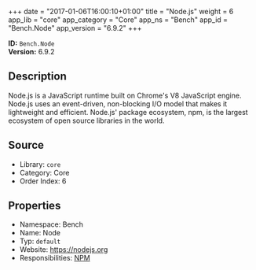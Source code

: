 ﻿+++
date = "2017-01-06T16:00:10+01:00"
title = "Node.js"
weight = 6
app_lib = "core"
app_category = "Core"
app_ns = "Bench"
app_id = "Bench.Node"
app_version = "6.9.2"
+++

**ID:** `Bench.Node`  
**Version:** 6.9.2  
<!--more-->

## Description
Node.js is a JavaScript runtime built on Chrome's V8 JavaScript engine.
Node.js uses an event-driven, non-blocking I/O model that makes it lightweight and efficient.
Node.js' package ecosystem, npm, is the largest ecosystem of open source libraries in the world.

## Source

* Library: `core`
* Category: Core
* Order Index: 6

## Properties

* Namespace: Bench
* Name: Node
* Typ: `default`
* Website: <https://nodejs.org>
* Responsibilities: [NPM](/app/Bench.Npm)

